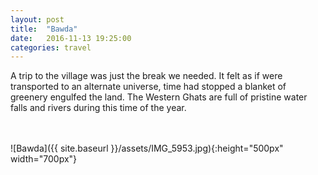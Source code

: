 ```yaml
---
layout: post
title:  "Bawda"
date:   2016-11-13 19:25:00
categories: travel
---
```

A trip to the village was just the break we needed. It felt as if were transported to an alternate universe, time had stopped a blanket of greenery engulfed the land. The Western Ghats are full of pristine water falls and rivers during this time of the year.

<br><br>
![Bawda]({{ site.baseurl }}/assets/IMG_5953.jpg){:height="500px" width="700px"}
<br>